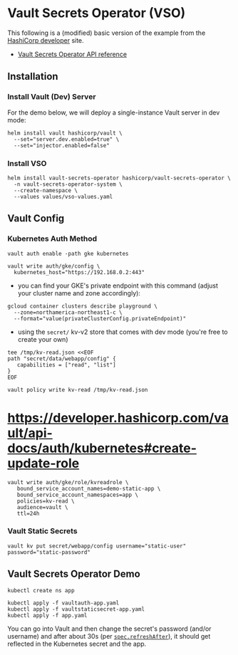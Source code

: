 # Vault Secrets Operator (VSO)

This following is a (modified) basic version of the example from the [HashiCorp developer](https://developer.hashicorp.com/vault/tutorials/kubernetes/vault-secrets-operator) site.  

- [Vault Secrets Operator API reference](https://developer.hashicorp.com/vault/docs/platform/k8s/vso/api-reference#api-reference)


## Installation
### Install Vault (Dev) Server
For the demo below, we will deploy a single-instance Vault server in dev mode:
```console
helm install vault hashicorp/vault \
  --set="server.dev.enabled=true" \
  --set="injector.enabled=false"
```

### Install VSO
```console
helm install vault-secrets-operator hashicorp/vault-secrets-operator \
  -n vault-secrets-operator-system \
  --create-namespace \
  --values values/vso-values.yaml
```


## Vault Config
### Kubernetes Auth Method
```console
vault auth enable -path gke kubernetes
```

```console
vault write auth/gke/config \
  kubernetes_host="https://192.168.0.2:443"
```

- you can find your GKE's private endpoint with this command (adjust your cluster name and zone accordingly):
```console
gcloud container clusters describe playground \
  --zone=northamerica-northeast1-c \
  --format="value(privateClusterConfig.privateEndpoint)"
```

- using the `secret/` kv-v2 store that comes with dev mode (you're free to create your own)
```console
tee /tmp/kv-read.json <<EOF
path "secret/data/webapp/config" {
   capabilities = ["read", "list"]
}
EOF

vault policy write kv-read /tmp/kv-read.json
```

# https://developer.hashicorp.com/vault/api-docs/auth/kubernetes#create-update-role
```console
vault write auth/gke/role/kvreadrole \
   bound_service_account_names=demo-static-app \
   bound_service_account_namespaces=app \
   policies=kv-read \
   audience=vault \
   ttl=24h
```

### Vault Static Secrets
```console
vault kv put secret/webapp/config username="static-user" password="static-password"
```

## Vault Secrets Operator Demo
```console
kubectl create ns app

kubectl apply -f vaultauth-app.yaml
kubectl apply -f vaultstaticsecret-app.yaml
kubectl apply -f app.yaml
```

You can go into Vault and then change the secret's password (and/or username) and after about 30s (per [`spec.refreshAfter`](https://developer.hashicorp.com/vault/docs/platform/k8s/vso/api-reference#vaultstaticsecretspec)), it should get reflected in the Kubernetes secret and the app. 
